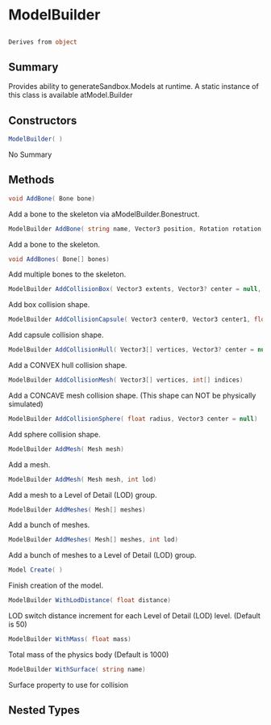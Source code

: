 # ModelBuilder

## 
```c#
Derives from object
```

## Summary

Provides ability to generateSandbox.Models at runtime.
A static instance of this class is available atModel.Builder
## Constructors

```c#
ModelBuilder( ) 
```
No Summary
## Methods

```c#
void AddBone( Bone bone) 
```
Add a bone to the skeleton via aModelBuilder.Bonestruct.
```c#
ModelBuilder AddBone( string name, Vector3 position, Rotation rotation, string parentName = null) 
```
Add a bone to the skeleton.
```c#
void AddBones( Bone[] bones) 
```
Add multiple bones to the skeleton.
```c#
ModelBuilder AddCollisionBox( Vector3 extents, Vector3? center = null, Rotation? rotation = null) 
```
Add box collision shape.
```c#
ModelBuilder AddCollisionCapsule( Vector3 center0, Vector3 center1, float radius) 
```
Add capsule collision shape.
```c#
ModelBuilder AddCollisionHull( Vector3[] vertices, Vector3? center = null, Rotation? rotation = null) 
```
Add a CONVEX hull collision shape.
```c#
ModelBuilder AddCollisionMesh( Vector3[] vertices, int[] indices) 
```
Add a CONCAVE mesh collision shape. (This shape can NOT be physically simulated)
```c#
ModelBuilder AddCollisionSphere( float radius, Vector3 center = null) 
```
Add sphere collision shape.
```c#
ModelBuilder AddMesh( Mesh mesh) 
```
Add a mesh.
```c#
ModelBuilder AddMesh( Mesh mesh, int lod) 
```
Add a mesh to a Level of Detail (LOD) group.
```c#
ModelBuilder AddMeshes( Mesh[] meshes) 
```
Add a bunch of meshes.
```c#
ModelBuilder AddMeshes( Mesh[] meshes, int lod) 
```
Add a bunch of meshes to a Level of Detail (LOD) group.
```c#
Model Create( ) 
```
Finish creation of the model.
```c#
ModelBuilder WithLodDistance( float distance) 
```
LOD switch distance increment for each Level of Detail (LOD) level. (Default is 50)
```c#
ModelBuilder WithMass( float mass) 
```
Total mass of the physics body (Default is 1000)
```c#
ModelBuilder WithSurface( string name) 
```
Surface property to use for collision
## Nested Types

